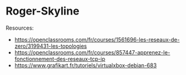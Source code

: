 # Roger-Skyline

Resources: 
- https://openclassrooms.com/fr/courses/1561696-les-reseaux-de-zero/3199431-les-topologies
- https://openclassrooms.com/fr/courses/857447-apprenez-le-fonctionnement-des-reseaux-tcp-ip
- https://www.grafikart.fr/tutoriels/virtualxbox-debian-683

